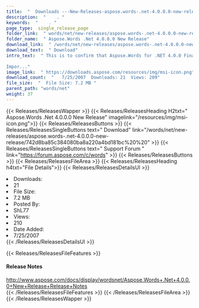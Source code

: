 ```yaml
---
title:  "  Downloads ---New-Releases-aspose.words-.net-4.0.0.0-new-release . " 
description:  "    . " 
keywords:  "    . " 
page_type:  single_release_page
folder_link:  " words/net/new-releases/aspose.words-.net-4.0.0.0-new-release/"
folder_name:  " Aspose.Words .Net 4.0.0.0 New Release"
download_link:  " /words/net/new-releases/aspose.words-.net-4.0.0.0-new-release/742d8ba85c384080ba8a220a4bd181bc"
download_text:  " Download"
intro_text:  " This is to confirm that Aspose.Words for .NET 4.0.0 Final is released.
 
Impor..."
image_link:  " https://downloads.aspose.com/resources/img/msi-icon.png"
download_count:  "   7/25/2007  Downloads: 21  Views: 209"
file_size:  "  File Size: 7.2 MB "
parent_path: "words/net"
weight: 37 
---
```


{{< Releases/ReleasesWapper >}}
  {{< Releases/ReleasesHeading H2txt=" Aspose.Words .Net 4.0.0.0 New Release" imagelink="/resources/img/msi-icon.png">}}
  {{< Releases/ReleasesButtons >}}
    {{< Releases/ReleasesSingleButtons text=" Download" link="/words/net/new-releases/aspose.words-.net-4.0.0.0-new-release/742d8ba85c384080ba8a220a4bd181bc%20%20" >}}
    {{< Releases/ReleasesSingleButtons text=" Support Forum " link="https://forum.aspose.com/c/words" >}}
  {{< Releases/ReleasesButtons >}}
  {{< Releases/ReleasesFileArea >}}
    {{< Releases/ReleasesHeading h4txt="File Details">}}
    {{< Releases/ReleasesDetailsUl >}}
             <li>Downloads:</li><li>21</li><li>File Size:</li><li>7.2 MB</li><li>Posted By:</li><li>ShL77</li><li>Views:</li><li>210</li><li>Date Added:</li><li>7/25/2007</li>
    {{< /Releases/ReleasesDetailsUl >}}

  {{< Releases/ReleasesFileFeatures >}}
      <h4>Release Notes</h4><div><a href="http://www.aspose.com/docs/display/wordsnet/Aspose.Words+.Net+4.0.0.0+New+Release+Release+Notes">http://www.aspose.com/docs/display/wordsnet/Aspose.Words+.Net+4.0.0.0+New+Release+Release+Notes</a></div>
  {{< /Releases/ReleasesFileFeatures >}}
 {{< /Releases/ReleasesFileArea >}}
{{< /Releases/ReleasesWapper >}}


